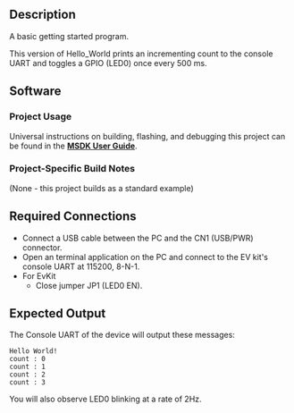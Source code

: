 ## Description

A basic getting started program.

This version of Hello_World prints an incrementing count to the console UART and toggles a GPIO (LED0) once every 500 ms.


## Software

### Project Usage

Universal instructions on building, flashing, and debugging this project can be found in the **[MSDK User Guide](https://analogdevicesinc.github.io/msdk/USERGUIDE/)**.

### Project-Specific Build Notes

(None - this project builds as a standard example)

## Required Connections

-   Connect a USB cable between the PC and the CN1 (USB/PWR) connector.
-   Open an terminal application on the PC and connect to the EV kit's console UART at 115200, 8-N-1.
-   For EvKit
     -   Close jumper JP1 (LED0 EN).

## Expected Output

The Console UART of the device will output these messages:

```
Hello World!
count : 0
count : 1
count : 2
count : 3
```

You will also observe LED0 blinking at a rate of 2Hz.
